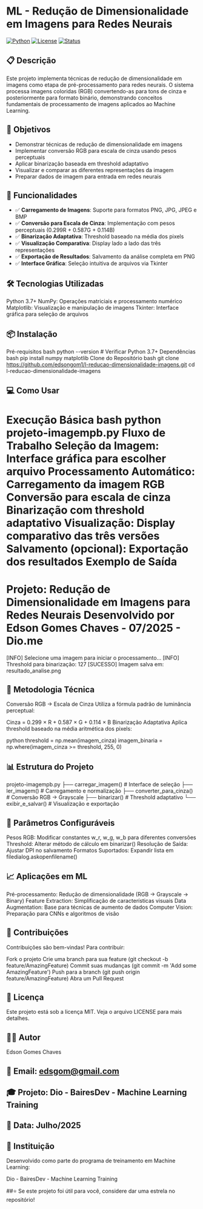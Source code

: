 # ML - Redução de Dimensionalidade em Imagens para Redes Neurais

[![Python](https://img.shields.io/badge/Python-3.7+-blue.svg)](https://python.org)
[![License](https://img.shields.io/badge/License-MIT-green.svg)](LICENSE)
[![Status](https://img.shields.io/badge/Status-Active-brightgreen.svg)]()

## 📋 Descrição

Este projeto implementa técnicas de redução de dimensionalidade em imagens como etapa de pré-processamento para redes neurais. O sistema processa imagens coloridas (RGB) convertendo-as para tons de cinza e posteriormente para formato binário, demonstrando conceitos fundamentais de processamento de imagens aplicados ao Machine Learning.

## 🎯 Objetivos

- Demonstrar técnicas de redução de dimensionalidade em imagens
- Implementar conversão RGB para escala de cinza usando pesos perceptuais
- Aplicar binarização baseada em threshold adaptativo
- Visualizar e comparar as diferentes representações da imagem
- Preparar dados de imagem para entrada em redes neurais

## 🚀 Funcionalidades

- ✅ **Carregamento de Imagens**: Suporte para formatos PNG, JPG, JPEG e BMP
- ✅ **Conversão para Escala de Cinza**: Implementação com pesos perceptuais (0.299R + 0.587G + 0.114B)
- ✅ **Binarização Adaptativa**: Threshold baseado na média dos pixels
- ✅ **Visualização Comparativa**: Display lado a lado das três representações
- ✅ **Exportação de Resultados**: Salvamento da análise completa em PNG
- ✅ **Interface Gráfica**: Seleção intuitiva de arquivos via Tkinter

## 🛠️ Tecnologias Utilizadas
Python 3.7+
NumPy: Operações matriciais e processamento numérico
Matplotlib: Visualização e manipulação de imagens
Tkinter: Interface gráfica para seleção de arquivos
## 📦 Instalação
Pré-requisitos
bash
python --version  # Verificar Python 3.7+
Dependências
bash
pip install numpy matplotlib
Clone do Repositório
bash
git clone https://github.com/edsongom1/l-reducao-dimensionalidade-imagens.git
cd l-reducao-dimensionalidade-imagens
## 💻 Como Usar
Execução Básica
bash
python projeto-imagempb.py
Fluxo de Trabalho
Seleção da Imagem: Interface gráfica para escolher arquivo
Processamento Automático:
Carregamento da imagem RGB
Conversão para escala de cinza
Binarização com threshold adaptativo
Visualização: Display comparativo das três versões
Salvamento (opcional): Exportação dos resultados
Exemplo de Saída
======================================================================
Projeto: Redução de Dimensionalidade em Imagens para Redes Neurais
Desenvolvido por Edson Gomes Chaves - 07/2025 - Dio.me
======================================================================
[INFO] Selecione uma imagem para iniciar o processamento...
[INFO] Threshold para binarização: 127
[SUCESSO] Imagem salva em: resultado_analise.png
## 🔬 Metodologia Técnica
Conversão RGB → Escala de Cinza
Utiliza a fórmula padrão de luminância perceptual:

Cinza = 0.299 × R + 0.587 × G + 0.114 × B
Binarização Adaptativa
Aplica threshold baseado na média aritmética dos pixels:

python
threshold = np.mean(imagem_cinza)
imagem_binaria = np.where(imagem_cinza >= threshold, 255, 0)
## 📊 Estrutura do Projeto
projeto-imagempb.py
├── carregar_imagem()          # Interface de seleção
├── ler_imagem()              # Carregamento e normalização
├── converter_para_cinza()     # Conversão RGB → Grayscale
├── binarizar()               # Threshold adaptativo
└── exibir_e_salvar()         # Visualização e exportação
## 🔧 Parâmetros Configuráveis
Pesos RGB: Modificar constantes w_r, w_g, w_b para diferentes conversões
Threshold: Alterar método de cálculo em binarizar()
Resolução de Saída: Ajustar DPI no salvamento
Formatos Suportados: Expandir lista em filedialog.askopenfilename()
## 📈 Aplicações em ML
Pré-processamento: Redução de dimensionalidade (RGB → Grayscale → Binary)
Feature Extraction: Simplificação de características visuais
Data Augmentation: Base para técnicas de aumento de dados
Computer Vision: Preparação para CNNs e algoritmos de visão
## 🤝 Contribuições
Contribuições são bem-vindas! Para contribuir:

Fork o projeto
Crie uma branch para sua feature (git checkout -b feature/AmazingFeature)
Commit suas mudanças (git commit -m 'Add some AmazingFeature')
Push para a branch (git push origin feature/AmazingFeature)
Abra um Pull Request
## 📄 Licença
Este projeto está sob a licença MIT. Veja o arquivo LICENSE para mais detalhes.

## 👨‍💻 Autor
Edson Gomes Chaves

## 📧 Email: edsgom@gmail.com
## 🎓 Projeto: Dio - BairesDev - Machine Learning Training
## 📅 Data: Julho/2025
## 🏢 Instituição
Desenvolvido como parte do programa de treinamento em Machine Learning:

Dio - BairesDev - Machine Learning Training

##⭐ Se este projeto foi útil para você, considere dar uma estrela no repositório!

